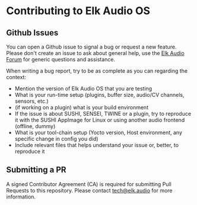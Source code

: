 # Contributing to Elk Audio OS

## Github Issues

You can open a Github issue to signal a bug or request a new feature. Please don't create an issue to ask about general help, use the [Elk Audio Forum](https://forum.elk.audio) for generic questions and assistance.

When writing a bug report, try to be as complete as you can regarding the context:
  * Mention the version of Elk Audio OS that you are testing
  * What is your run-time setup (plugins, buffer size, audio/CV channels, sensors, etc.)
  * (if working on a plugin) what is your build environment
  * If the issue is about SUSHI, SENSEI, TWINE or a plugin, try to reproduce it with the SUSHI AppImage for Linux or using another audio frontend (offline, dummy)
  * What is your tool-chain setup (Yocto version, Host environment, any specific change in config you did)
  * Include relevant files that helps understand your issue or, better, to reproduce it

## Submitting a PR

A signed Contributor Agreement (CA) is required for submitting Pull Requests to this repository. Please contact tech@elk.audio for more information.

